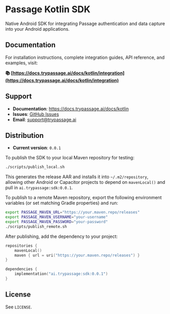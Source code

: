 # Passage Kotlin SDK

Native Android SDK for integrating Passage authentication and data capture into your Android applications.

## Documentation

For installation instructions, complete integration guides, API reference, and examples, visit:

**📚 [https://docs.trypassage.ai/docs/kotlin/integration](https://docs.trypassage.ai/docs/kotlin/integration)**

## Support

- **Documentation**: https://docs.trypassage.ai/docs/kotlin
- **Issues**: [GitHub Issues](https://github.com/tailriskai/passage-kotlin/issues)
- **Email**: support@trypassage.ai

## Distribution

- **Current version**: `0.0.1`

To publish the SDK to your local Maven repository for testing:

```bash
./scripts/publish_local.sh
```

This generates the release AAR and installs it into `~/.m2/repository`, allowing other Android or Capacitor projects to depend on `mavenLocal()` and pull in `ai.trypassage:sdk:0.0.1`.

To publish to a remote Maven repository, export the following environment variables (or set matching Gradle properties) and run:

```bash
export PASSAGE_MAVEN_URL="https://your.maven.repo/releases"
export PASSAGE_MAVEN_USERNAME="your-username"
export PASSAGE_MAVEN_PASSWORD="your-password"
./scripts/publish_remote.sh
```

After publishing, add the dependency to your project:

```kotlin
repositories {
    mavenLocal()
    maven { url = uri("https://your.maven.repo/releases") }
}

dependencies {
    implementation("ai.trypassage:sdk:0.0.1")
}
```

## License

See `LICENSE`.
